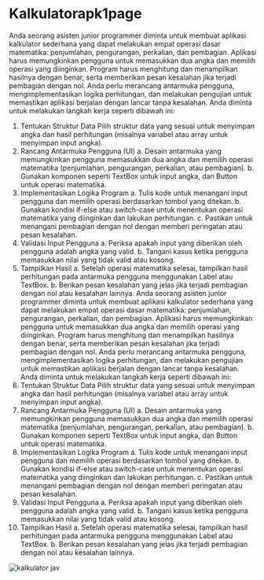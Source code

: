 # Kalkulatorapk1page

 Anda seorang asisten junior programmer diminta untuk membuat aplikasi kalkulator sederhana yang dapat melakukan empat operasi dasar matematika: penjumlahan, pengurangan, perkalian, dan pembagian. Aplikasi harus memungkinkan pengguna untuk memasukkan dua angka dan memilih operasi yang diinginkan. Program harus menghitung dan menampilkan hasilnya dengan benar, serta memberikan pesan kesalahan jika terjadi pembagian dengan nol. Anda perlu merancang antarmuka pengguna, mengimplementasikan logika perhitungan, dan melakukan pengujian untuk memastikan aplikasi berjalan dengan lancar tanpa kesalahan. Anda diminta untuk melakukan langkah kerja seperti dibawah ini:
1.	Tentukan Struktur Data
Pilih struktur data yang sesuai untuk menyimpan angka dan hasil perhitungan (misalnya variabel atau array untuk menyimpan input angka).
2.	Rancang Antarmuka Pengguna (UI)
a.	Desain antarmuka yang memungkinkan pengguna memasukkan dua angka dan memilih operasi matematika (penjumlahan, pengurangan, perkalian, atau pembagian).
b.	Gunakan komponen seperti TextBox untuk input angka, dan Button untuk operasi matematika.
3.	Implementasikan Logika Program
a.	Tulis kode untuk menangani input pengguna dan memilih operasi berdasarkan tombol yang ditekan.
b.	Gunakan kondisi if-else atau switch-case untuk menentukan operasi matematika yang diinginkan dan lakukan perhitungan.
c.	Pastikan untuk menangani pembagian dengan nol dengan memberi peringatan atau pesan kesalahan.
4.	Validasi Input Pengguna
a.	Periksa apakah input yang diberikan oleh pengguna adalah angka yang valid.
b.	Tangani kasus ketika pengguna memasukkan nilai yang tidak valid atau kosong.
5.	Tampilkan Hasil
a.	Setelah operasi matematika selesai, tampilkan hasil perhitungan pada antarmuka pengguna menggunakan Label atau TextBox.
b.	Berikan pesan kesalahan yang jelas jika terjadi pembagian dengan nol atau kesalahan lainnya.
Anda seorang asisten junior programmer diminta untuk membuat aplikasi kalkulator sederhana yang dapat melakukan empat operasi dasar matematika: penjumlahan, pengurangan, perkalian, dan pembagian. Aplikasi harus memungkinkan pengguna untuk memasukkan dua angka dan memilih operasi yang diinginkan. Program harus menghitung dan menampilkan hasilnya dengan benar, serta memberikan pesan kesalahan jika terjadi pembagian dengan nol. Anda perlu merancang antarmuka pengguna, mengimplementasikan logika perhitungan, dan melakukan pengujian untuk memastikan aplikasi berjalan dengan lancar tanpa kesalahan. Anda diminta untuk melakukan langkah kerja seperti dibawah ini:
1.	Tentukan Struktur Data
Pilih struktur data yang sesuai untuk menyimpan angka dan hasil perhitungan (misalnya variabel atau array untuk menyimpan input angka).
2.	Rancang Antarmuka Pengguna (UI)
a.	Desain antarmuka yang memungkinkan pengguna memasukkan dua angka dan memilih operasi matematika (penjumlahan, pengurangan, perkalian, atau pembagian).
b.	Gunakan komponen seperti TextBox untuk input angka, dan Button untuk operasi matematika.
3.	Implementasikan Logika Program
a.	Tulis kode untuk menangani input pengguna dan memilih operasi berdasarkan tombol yang ditekan.
b.	Gunakan kondisi if-else atau switch-case untuk menentukan operasi matematika yang diinginkan dan lakukan perhitungan.
c.	Pastikan untuk menangani pembagian dengan nol dengan memberi peringatan atau pesan kesalahan.
4.	Validasi Input Pengguna
a.	Periksa apakah input yang diberikan oleh pengguna adalah angka yang valid.
b.	Tangani kasus ketika pengguna memasukkan nilai yang tidak valid atau kosong.
5.	Tampilkan Hasil
a.	Setelah operasi matematika selesai, tampilkan hasil perhitungan pada antarmuka pengguna menggunakan Label atau TextBox.
b.	Berikan pesan kesalahan yang jelas jika terjadi pembagian dengan nol atau kesalahan lainnya.




![kalkulator jav](https://github.com/user-attachments/assets/34ec769f-5b2a-4fe2-9d82-3055bc7a47d0)




